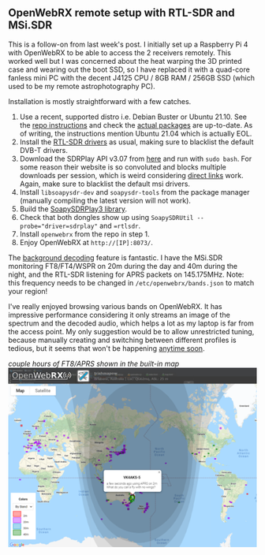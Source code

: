 ## OpenWebRX remote setup with RTL-SDR and MSi.SDR

This is a follow-on from last week's post. I initially set up a Raspberry Pi 4 with OpenWebRX to be able to access the 2 receivers remotely. This worked well but I was concerned about the heat warping the 3D printed case and wearing out the boot SSD, so I have replaced it with a quad-core fanless mini PC with the decent J4125 CPU / 8GB RAM / 256GB SSD (which used to be my remote astrophotography PC).

Installation is mostly straightforward with a few catches.

1. Use a recent, supported distro i.e. Debian Buster or Ubuntu 21.10. See the [repo instructions][1] and check the [actual packages][2] are up-to-date. As of writing, the instructions mention Ubuntu 21.04 which is actually EOL.
2. Install the [RTL-SDR drivers][3] as usual, making sure to blacklist the default DVB-T drivers.
3. Download the SDRPlay API v3.07 from [here][4] and run with `sudo bash`. For some reason their website is so convoluted and blocks multiple downloads per session, which is weird considering [direct links][5] work. Again, make sure to blacklist the default msi drivers.
4. Install `libsoapysdr-dev` and `soapysdr-tools` from the package manager (manually compiling the latest version will not work). 
5. Build the [SoapySDRPlay3 library][6].
6. Check that both dongles show up using `SoapySDRUtil --probe="driver=sdrplay"` and `=rtlsdr`.
7. Install `openwebrx` from the repo in step 1.
8. Enjoy OpenWebRX at `http://[IP]:8073/`.

The [background decoding][8] feature is fantastic. I have the MSi.SDR monitoring FT8/FT4/WSPR on 20m during the day and 40m during the night, and the RTL-SDR listening for APRS packets on 145.175MHz. Note: this frequency needs to be changed in `/etc/openwebrx/bands.json` to match your region!

I've really enjoyed browsing various bands on OpenWebRX. It has impressive performance considering it only streams an image of the spectrum and the decoded audio, which helps a lot as my laptop is far from the access point. My only suggestion would be to allow unrestricted tuning, because manually creating and switching between different profiles is tedious, but it seems that won't be happening [anytime soon][7].

*couple hours of FT8/APRS shown in the built-in map*
![](/img/openwebrx/map.png)

[1]: https://www.openwebrx.de/download/ubuntu.php
[2]: https://repo.openwebrx.de/ubuntu/
[3]: https://www.rtl-sdr.com/tag/install-guide/
[4]: https://www.sdrplay.com/softwarehome/
[5]: https://www.sdrplay.com/software/SDRplay_RSP_API-Linux-3.07.1.run
[6]: https://github.com/pothosware/SoapySDRPlay3
[7]: https://groups.io/g/openwebrx/message/937
[8]: https://github.com/jketterl/openwebrx/wiki/Background-decoding